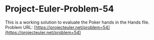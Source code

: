 # Project-Euler-Problem-54

This is a working solution to evaluate the Poker hands in the Hands file.
Problem URL: [https://projecteuler.net/problem=54](https://projecteuler.net/problem=54)
